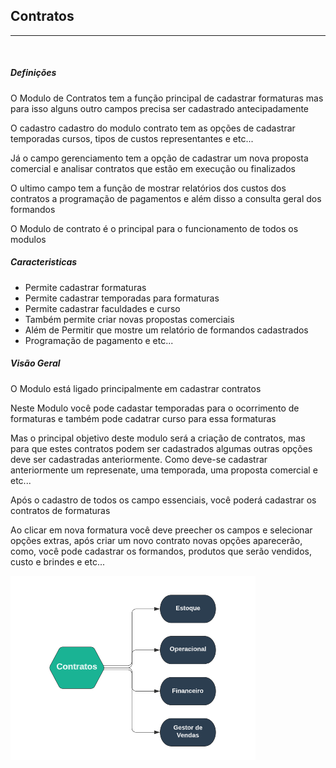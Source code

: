 ## Contratos
***
<br>

##### **Definições**

O Modulo de Contratos tem a função principal de cadastrar formaturas mas para isso
alguns outro campos precisa ser cadastrado antecipadamente 

O cadastro cadastro do modulo contrato tem as opções de cadastrar temporadas
cursos, tipos de custos representantes e etc...

Já o campo gerenciamento tem a opção de cadastrar um nova proposta comercial e
analisar contratos que estão em execução ou finalizados

O ultimo campo tem a função de mostrar relatórios dos custos dos contratos a
programação de pagamentos e além disso a consulta geral dos formandos

O Modulo de contrato é o principal para o funcionamento de todos os modulos

##### **Caracteristicas**

* Permite cadastrar formaturas
* Permite cadastrar temporadas para formaturas
* Permite cadastrar faculdades e curso
* Também permite criar novas propostas comerciais
* Além de Permitir que mostre um relatório de formandos cadastrados
* Programação de pagamento e etc...

##### **Visão Geral**

O Modulo está ligado principalmente em cadastrar contratos

Neste Modulo você pode cadastar temporadas para o ocorrimento de formaturas e também pode 
cadatrar curso para essa formaturas

Mas o principal objetivo deste modulo será a criação de contratos, mas para que estes
contratos podem ser cadastrados algumas outras opções deve ser cadastradas anteriormente.
Como deve-se cadastrar anteriormente um represenate, uma temporada, uma proposta comercial 
e etc...

Após o cadastro de todos os campo essenciais, você poderá cadastrar os contratos de formaturas 

Ao clicar em nova formatura você deve preecher os campos e selecionar opções extras, após criar 
um novo contrato novas opções aparecerão, como, você pode cadastrar os formandos, produtos
que serão vendidos, custo e brindes e etc...

![](../img/contratosMind.PNG)